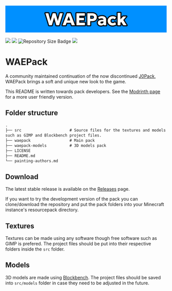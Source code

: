 ![Banner](/src/banner.png)

[<img src="https://img.shields.io/badge/View%20on%20Modrinth-%2316181c?style=for-the-badge&logo=modrinth">](https://modrinth.com/resourcepack/waepack)
[<img src="https://img.shields.io/badge/Pack_Format-22-%230090ff?style=for-the-badge">](https://minecraft.wiki/w/Pack_format)
![Repository Size Badge](https://img.shields.io/github/repo-size/waeverything/waepack?style=for-the-badge&color=%230090ff)
[<img src="https://img.shields.io/github/v/release/waeverything/waepack?include_prereleases&style=for-the-badge&color=%230090ff">](https://github.com/waeverything/WAEPack/releases)

# WAEPack
A community maintained continuation of the now discontinued [J0Pack](https://www.planetminecraft.com/texture-pack/j0pack/), WAEPack brings a soft and unique new look to the game.

This README is written towards pack developers. See the [Modrinth page](https://modrinth.com/resourcepack/waepack) for a more user friendly version.
## Folder structure
    .
    ├── src                     # Source files for the textures and models such as GIMP and Blockbench project files.
    ├── waepack                 # Main pack
    ├── waepack-models          # 3D models pack
    ├── LICENSE
    ├── README.md
    └── painting-authors.md

## Download
The latest stable release is available on the [Releases](https://github.com/waeverything/waepack/releases) page.

If you want to try the development version of the pack you can clone/download the repository and put the pack folders into your Minecraft instance's resourcepack directory.

## Textures
Textures can be made using any software though free software such as GIMP is prefered. The project files should be put into their respective folders inside the `src` folder.

## Models
3D models are made using [Blockbench](https://www.blockbench.net/). The project files should be saved into `src/models` folder in case they need to be adjusted in the future.
